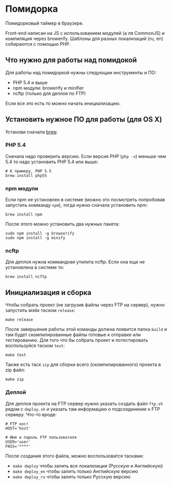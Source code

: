 # Помидорка

Помидорковый таймер в браузере. 

Front-end написан на JS с использованием модулей (а ля CommonJS) и компиляция через browerify. Шаблоны для разных локализаций (ru, en) собираются с помощью PHP.

## Что нужно для работы над помидокой

Для работы над помидоркой нужны следующии инструменты и ПО:

- PHP 5.4 и выше
- npm модули: browerify и minifier
- ncftp (только для деплоя по FTP)

Если все это есть то можно начать инициализацию.

## Установить нужное ПО для работы (для OS X)

Установи сначала [brew](http://brew.sh).

### PHP 5.4

Сначала надо проверить версию. Если версия PHP (`php -v`) меньше чем 5.4 то надо установить PHP 5.4 или выше:

    # К примеру, PHP 5.5
    brew install php55

### npm модули

Если npm не установлен в системе (можно это посмотреть попробовав запустить комманду `npm`), тогда нужно сначала установить npm:

    brew install npm

После этого можно установить два нужных пакета:

    sudo npm install -g browserify
    sudo npm install -g minify

### ncftp

Для деплоя нужна коммандная утилита ncftp. Если она еще не установлена в системе то:

    brew install ncftp

## Инициализация и сборка

Чтобы собрать проект (не загрузив файлы через FTP на сервер), нужно запустить мэйк таском `release`:

    make release

После завершения работы этой команды должна появится папка `build` и там будет скомпилированные файлы готовые к отправке или тестированию. Для того что бы собрать проект и потестировать воспользуйся таском `test`:

    make test

Также есть таск `zip` для сборки всего (скомпилированного) проекта в zip файл:

    make zip

### Деплой

Для деплоя проекта на FTP сервер нужно указать создать файл `ftp.sh` рядом с `deploy.sh` и указать там информацию о подсоединение к FTP серверу. Что-то вроде:

    # FTP хост
    HOST='host'
    
    # Имя и пароль FTP пользователя
    USER='user'
    PASS='****'

После создания этого файла, можно воспользоватся тасками:

- `make deploy` чтобы залить все локализации (Русскую и Английскую)
- `make deploy_en` чтобы залить только Английскую версию
- `make deploy_ru` чтобы залить только Русскую версию